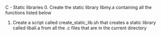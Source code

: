 C - Static libraries
0.	Create the static library libmy.a containing all the functions listed below

1.	Create a script called create_static_lib.sh that creates a static library called liball.a from all the .c files that are in the current directory


